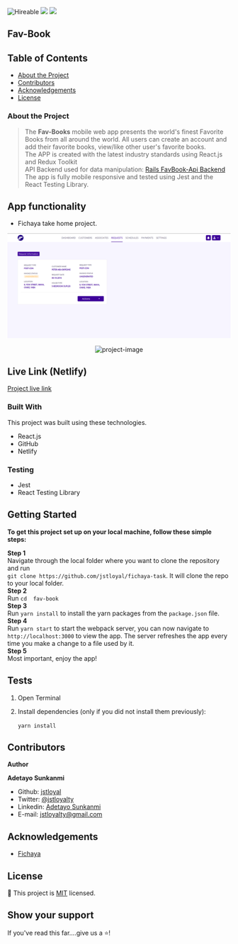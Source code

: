 ![Hireable](https://img.shields.io/badge/Hireable-yes-success) ![](https://img.shields.io/badge/Mobile--responsive-yes-green) ![](https://img.shields.io/badge/-Microverse%20projects-blueviolet)

## Fav-Book

<!--
*** Thanks for checking out this README Template. If you have a suggestion that would
*** make this better, please fork the repo and create a pull request or simply open
*** an issue with the tag "enhancement".
*** Thanks again! Now go create something AMAZING! :D
-->

<!-- TABLE OF CONTENTS -->

## Table of Contents

- [About the Project](#about-the-project)
- [Contributors](#contributors)
- [Acknowledgements](#acknowledgements)
- [License](#license)

### About the Project

> The <b>Fav-Books</b> mobile web app presents the world's finest Favorite Books from all around the world. All users can create an account and add their favorite books, view/like other user's favorite books.
> <br>
> The APP is created with the latest industry standards using React.js and Redux Toolkit
> <br>
> API Backend used for data manipulation: [Rails FavBook-Api Backend](https://favbooks-api.herokuapp.com/) <br>
> The app is fully mobile responsive and tested using Jest and the React Testing Library.
> <br>

## App functionality

- Fichaya take home project.

<p align="center">
    <img src="src/assets/fichaya.png" alt="project-image" >
</p>

<p align="center">
    <img src="src/assets/Fichaya1.mp4" alt="project-image" >
</p>

## Live Link (Netlify)

[Project live link](https://wizardly-franklin-7a8f05.netlify.app/invoice)

### Built With

This project was built using these technologies.

- React.js
- GitHub
- Netlify

### Testing

- Jest
- React Testing Library

## Getting Started

**To get this project set up on your local machine, follow these simple steps:**

**Step 1**<br>
Navigate through the local folder where you want to clone the repository and run<br>
`git clone https://github.com/jstloyal/fichaya-task`. It will clone the repo to your local folder.<br>
**Step 2**<br>
Run `cd 
fav-book `<br>
**Step 3**<br>
Run `yarn install` to install the yarn packages from the `package.json` file.<br>
**Step 4**<br>
Run `yarn start` to start the webpack server, you can now navigate to `http://localhost:3000` to view the app. The server refreshes the app every time you make a change to a file used by it.<br>
**Step 5**<br>
Most important, enjoy the app!<br>

## Tests

1. Open Terminal

2. Install dependencies (only if you did not install them previously):

   `yarn install`


## Contributors

**Author**

​**Adetayo Sunkanmi**

- Github: [jstloyal](https://github.com/jstloyal)
- Twitter: [@jstloyalty](https://twitter.com/jstloyalty)
- Linkedin: [Adetayo Sunkanmi](https://www.linkedin.com/in/jstloyalty)
- E-mail: jstloyalty@gmail.com

<!-- ACKNOWLEDGEMENTS -->

## Acknowledgements

- [Fichaya](https://www.fichaya.com/)

## License

📝
This project is [MIT](https://opensource.org/licenses/MIT) licensed.

## Show your support

If you've read this far....give us a ⭐️!
